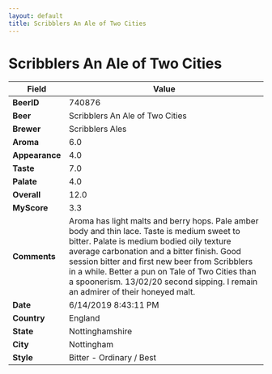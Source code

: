 ```yaml
---
layout: default
title: Scribblers An Ale of Two Cities
---
```


# Scribblers An Ale of Two Cities

| Field         | Value     |
|---------------|-----------|
| **BeerID** | 740876 |
| **Beer** | Scribblers An Ale of Two Cities |
| **Brewer** | Scribblers Ales |
| **Aroma** | 6.0 |
| **Appearance** | 4.0 |
| **Taste** | 7.0 |
| **Palate** | 4.0 |
| **Overall** | 12.0 |
| **MyScore** | 3.3 |
| **Comments** | Aroma has light malts and berry hops. Pale amber body and thin lace.  Taste is medium sweet to bitter. Palate is medium bodied oily texture average carbonation and a bitter finish. Good session bitter and first new beer from Scribblers in a while. Better a pun on Tale of Two Cities than a spoonerism. 13/02/20 second sipping. I remain an admirer of their honeyed malt. |
| **Date** | 6/14/2019 8:43:11 PM |
| **Country** | England |
| **State** | Nottinghamshire |
| **City** | Nottingham |
| **Style** | Bitter - Ordinary / Best |
